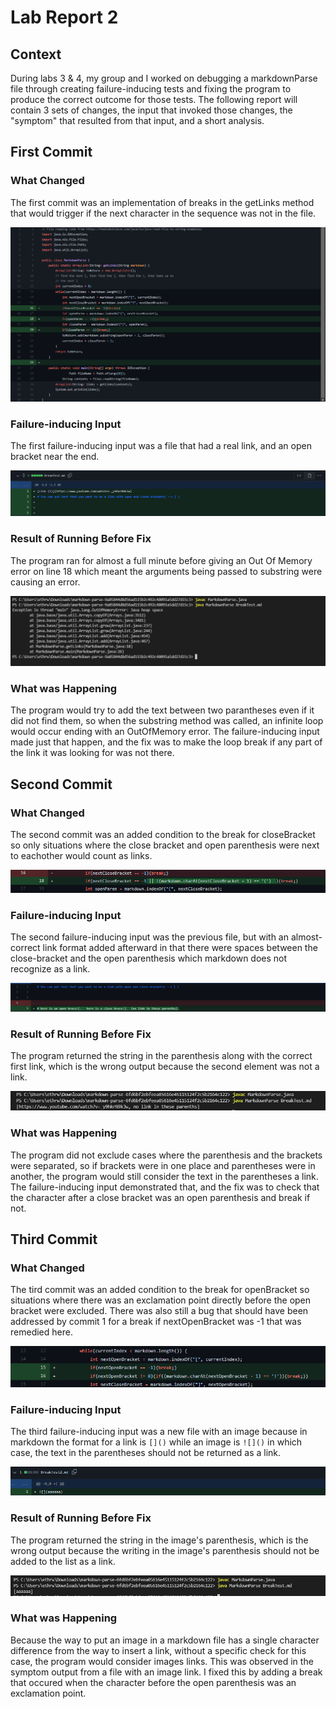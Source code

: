 # Lab Report 2

## Context

During labs 3 & 4, my group and I worked on debugging a markdownParse file through creating failure-inducing tests and fixing the program to produce the correct outcome for those tests.  The following report will contain 3 sets of changes, the input that invoked those changes, the "symptom" that resulted from that input, and a short analysis.

## First Commit

### What Changed

The first commit was an implementation of breaks in the getLinks method that would trigger if the next character in the sequence was not in the file.

![](Commit1Change.png)

### Failure-inducing Input

The first failure-inducing input was a file that had a real link, and an open bracket near the end.

![](BreakTest1.png)

### Result of Running Before Fix

The program ran for almost a full minute before giving an Out Of Memory error on line 18 which meant the arguments being passed to substring were causing an error.

![](Symptom1.png)

### What was Happening

The program would try to add the text between two parantheses even if it did not find them, so when the substring method was called, an infinite loop would occur ending with an OutOfMemory error.  The failure-inducing input made just that happen, and the fix was to make the loop break if any part of the link it was looking for was not there.

## Second Commit

### What Changed

The second commit was an added condition to the break for closeBracket so only situations where the close bracket and open parenthesis were next to eachother would count as links.

![](Commit2Change.png)

### Failure-inducing Input

The second failure-inducing input was the previous file, but with an almost-correct link format added afterward in that there were spaces between the close-bracket and the open parenthesis which markdown does not recognize as a link.

![](BreakTest2.png)

### Result of Running Before Fix

The program returned the string in the parenthesis along with the correct first link, which is the wrong output because the second element was not a link.

![](Symptom2.png)

### What was Happening

The program did not exclude cases where the parenthesis and the brackets were separated, so if brackets were in one place and parentheses were in another, the program would still consider the text in the parentheses a link.  The failure-inducing input demonstrated that, and the fix was to check that the character after a close bracket was an open parenthesis and break if not.

## Third Commit

### What Changed

The tird commit was an added condition to the break for openBracket so situations where there was an exclamation point directly before the open bracket were excluded. There was also still a bug that should have been addressed by commit 1 for a break if nextOpenBracket was -1 that was remedied here.

![](Commit3Change.png)

### Failure-inducing Input

The third failure-inducing input was a new file with an image because in markdown the format for a link is ```[]()``` while an image is ```![]()``` in which case, the text in the parentheses should not be returned as a link.

![](BreakTest3.png)

### Result of Running Before Fix

The program returned the string in the image's parenthesis, which is the wrong output because the writing in the image's parenthesis should not be added to the list as a link.

![](Symptom3.png)

### What was Happening

Because the way to put an image in a markdown file has a single character difference from the way to insert a link, without a specific check for this case, the program would consider images links.  This was observed in the symptom output from a file with an image link. I fixed this by adding a break that occured when the character before the open parenthesis was an exclamation point.
